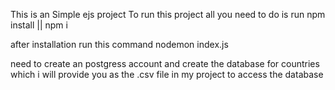 This is an Simple ejs project 
To run this project all you need to do is run
npm install || npm i

after installation
run this command
nodemon index.js

need to create an postgress account and create the database for countries which i will provide you as the .csv file in my project to access the database
